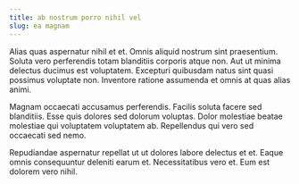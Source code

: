 ```yaml
---
title: ab nostrum porro nihil vel
slug: ea magnam
---
```


Alias quas aspernatur nihil et et. Omnis aliquid nostrum sint praesentium. Soluta vero perferendis totam blanditiis corporis atque non. Aut ut minima delectus ducimus est voluptatem. Excepturi quibusdam natus sint quasi possimus voluptate non. Inventore ratione assumenda et omnis at quas alias animi.

Magnam occaecati accusamus perferendis. Facilis soluta facere sed blanditiis. Esse quis dolores sed dolorum voluptas. Dolor molestiae beatae molestiae qui voluptatem voluptatem ab. Repellendus qui vero sed occaecati sed nemo.

Repudiandae aspernatur repellat ut ut dolores labore delectus et et. Eaque omnis consequuntur deleniti earum et. Necessitatibus vero et. Eum est dolorem vero nihil.
